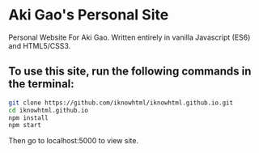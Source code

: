 # Aki Gao's Personal Site
Personal Website For Aki Gao. Written entirely in vanilla Javascript (ES6) and HTML5/CSS3.
## To use this site, run the following commands in the terminal:
```bash
git clone https://github.com/iknowhtml/iknowhtml.github.io.git
cd iknowhtml.github.io
npm install
npm start
```
Then go to localhost:5000 to view site.
